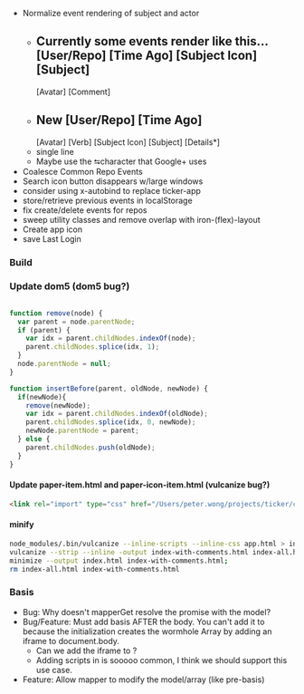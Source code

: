 - Normalize event rendering of subject and actor
  - Currently some events render like this...
      [User/Repo]         [Time Ago]
      [Subject Icon] [Subject]
      ------------------------------
      [Avatar] [Comment]
  - New
      [User/Repo]         [Time Ago]
      ------------------------------
      [Avatar] [Verb] [Subject Icon] [Subject]
        [Details*]
  - single line
  - Maybe use the ⮀character that Google+ uses
- Coalesce Common Repo Events
- Search icon button disappears w/large windows
- consider using x-autobind to replace ticker-app
- store/retrieve previous events in localStorage
- fix create/delete events for repos
- sweep utility classes and remove overlap with iron-(flex)-layout
- Create app icon
- save Last Login

### Build

### Update dom5 (dom5 bug?)

```js

function remove(node) {
  var parent = node.parentNode;
  if (parent) {
    var idx = parent.childNodes.indexOf(node);
    parent.childNodes.splice(idx, 1);
  }
  node.parentNode = null;
}

function insertBefore(parent, oldNode, newNode) {
  if(newNode){
    remove(newNode);
    var idx = parent.childNodes.indexOf(oldNode);
    parent.childNodes.splice(idx, 0, newNode);
    newNode.parentNode = parent;
  } else {
    parent.childNodes.push(oldNode);
  }
}
```

#### Update paper-item.html and paper-icon-item.html (vulcanize bug?)

```html
<link rel="import" type="css" href="/Users/peter.wong/projects/ticker/components/paper-item/paper-item-shared.css">
```

#### minify

```bash
node_modules/.bin/vulcanize --inline-scripts --inline-css app.html > index-all.html;
vulcanize --strip --inline -output index-with-comments.html index-all.html;
minimize --output index.html index-with-comments.html;
rm index-all.html index-with-comments.html
```

### Basis

- Bug: Why doesn't mapperGet resolve the promise with the model?
- Bug/Feature: Must add basis AFTER the body.  You can't add it to <head> because
  the initialization creates the wormhole Array by adding an iframe to document.body.
  - Can we add the iframe to <head>?
  - Adding scripts in <head> is sooooo common, I think we should support this use
    case.
- Feature: Allow mapper to modify the model/array (like pre-basis)
